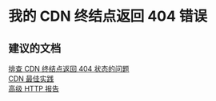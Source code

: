 <properties
    pageTitle="我的 CDN 终结点返回 404 错误"
    description="我的 CDN 终结点返回 404 错误"
    service="microsoft.cdn"
    resource="profiles"
    authors="kasparks"
    displayOrder="2"
    selfHelpType="resource"
    supportTopicIds=""
    resourceTags=""
    productPesIds=""
    cloudEnvironments="public"
/>


# 我的 CDN 终结点返回 404 错误

## **建议的文档**
[排查 CDN 终结点返回 404 状态的问题](https://azure.microsoft.com/documentation/articles/cdn-troubleshoot-endpoint/)<br>
[CDN 最佳实践](https://azure.microsoft.com/documentation/articles/best-practices-cdn/)<br>
[高级 HTTP 报告](https://azure.microsoft.com/documentation/articles/cdn-advanced-http-reports/)



<!--HONumber=Jun16_HO3-->


